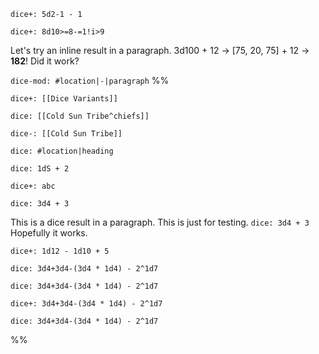 

`dice+: 5d2-1 - 1`

`dice+: 8d10>=8-=1!i>9`

Let's try an inline result in a paragraph. 3d100 + 12 -> [75, 20, 75] + 12 ->  **182**! Did it work?

`dice-mod: #location|-|paragraph`
%%


`dice+: [[Dice Variants]]`

`dice: [[Cold Sun Tribe^chiefs]]`

`dice-: [[Cold Sun Tribe]]`

`dice: #location|heading`

`dice: 1dS + 2`


`dice+: abc`

`dice: 3d4 + 3`

This is a dice result in a paragraph. This is just for testing. `dice: 3d4 + 3` Hopefully it works.

`dice+: 1d12 - 1d10 + 5`

`dice: 3d4+3d4-(3d4 * 1d4) - 2^1d7`

`dice: 3d4+3d4-(3d4 * 1d4) - 2^1d7`

`dice+: 3d4+3d4-(3d4 * 1d4) - 2^1d7`

`dice: 3d4+3d4-(3d4 * 1d4) - 2^1d7`

%%
